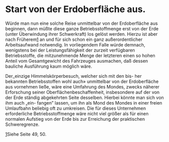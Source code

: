 Start von der Erdoberfläche aus.
================================

Würde man nun eine solche Reise unmittelbar von der Erdoberfläche
aus beginnen, dann müßte diese ganze Betriebsstoffmenge
erst von der Erde (unter Überwindung ihrer Schwerkraft)
los gelöst werden. Hierzu ist aber nach Früherem<a class="refnote" id="rn1" href="#fn1">1</a>
an und für sich schon ein ganz außerordentlicher Arbeitsaufwand notwendig.
In vorliegendem Falle würde demnach, wenigstens bei der
Leistungsfähigkeit der zurzeit verfügbaren Betriebsstoffe, die mitzunehmende
Menge der letzteren einen so hohen Anteil vom
Gesamtgewicht des Fahrzeuges ausmachen, daß dessen bauliche
Ausführung kaum möglich wäre.

Der_einzige Himmelskörperbesuch, welcher sich mit den bis-
her bekannten Betriebsstoffen wohl auch» unmittelbar von der
Erdoberfläche aus vornehmen ließe, wäre eine Umfahrung des
Mondes, zwecks näherer Erforschung seiner Oberflächenbeschaffenheit,
insbesondere auf der von der Erde ständig abgekehrten
Seite desselben. Hierbei könnte man sich von ihm auch „ein-
fangen” lassen, um ihn als Mond des Mondes in einer freien Umlaufbahn
beliebig oft zu umkreisen. Die für dieses Unternehmen
erforderliche Betriebsstoffmenge wäre nicht viel größer als für
einen normalen Aufstieg von der Erde bis zur Erreichung der
praktischen Schweregrenze.

<div class="footnote" id="fn1"><a href="#rn1">1</a>Siehe Seite 49, 50.</div>

